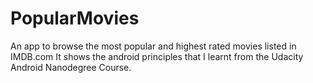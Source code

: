 # PopularMovies
An app to browse the most popular and highest rated movies listed in IMDB.com
It shows the android principles that I learnt from the Udacity Android Nanodegree Course.


